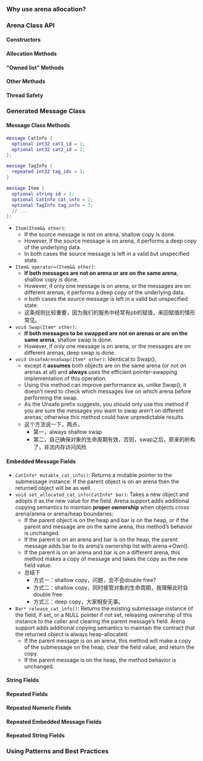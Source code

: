 ### Why use arena allocation?

### Arena Class API

#### Constructors

#### Allocation Methods

#### "Owned list" Methods

#### Other Methods

#### Thread Safety

### Generated Message Class

#### Message Class Methods

```lua
message CatInfo {
  optional int32 cat1_id = 1;
  optional int32 cat2_id = 2;
};

message TagInfo {
  repeated int32 tag_ids = 1;
}

message Item {
  optional string id = 1;
  optional CatInfo cat_info = 2;
  optional TagInfo tag_info = 3;
  // ...
};
```


- ```Item(Item&& other)```:
    - If the source message is not on arena, shallow copy is done.
    - However, if the source message is on arena, it performs a deep copy of the underlying data.
    - In both cases the source message is left in a valid but unspecified state.
- ```Item& operator=(Item&& other)```:
    - **If both messages are not on arena or are on the same arena**, shallow copy is done.
    - However, if only one message is on arena, or the messages are on different arenas, it performs a deep copy of the underlying data.
    - n both cases the source message is left in a valid but unspecified state.
    - 这条规则比较重要，因为我们的服务中经常有pb的赋值，来回赋值的情形常见。
- ```void Swap(Item* other)```:
    - **If both messages to be swapped are not on arenas or are on the same arena**, shallow swap is done.
    - However, if only one message is on arena, or the messages are on different arenas, deep swap is done.
- ```void UnsafeArenaSwap(Item* other)```: Identical to Swap(), 
    - except it **assumes** both objects are on the same arena (or not on arenas at all) and **always** uses the efficient pointer-swapping implementation of this operation. 
    - Using this method can improve performance as, unlike Swap(), it doesn’t need to check which messages live on which arena before performing the swap. 
    - As the Unsafe prefix suggests, you should only use this method if you are sure the messages you want to swap aren’t on different arenas; otherwise this method could have unpredictable results.
    - 这个方法说一下，两点，
        - 第一，always shallow swap
        - 第二，自己确保对象的生命周期有效，否则，swap之后，原来的析构了，非法内存访问风险

#### Embedded Message Fields

- ```CatInfo* mutable_cat_info()```: Returns a mutable pointer to the submessage instance. If the parent object is on an arena then the returned object will be as well.
- ```void set_allocated_cat_info(CatInfo* bar)```: Takes a new object and adopts it as the new value for the field. Arena support adds additional copying semantics to maintain **proper ownership** when objects cross arena/arena or arena/heap boundaries:
    - If the parent object is on the heap and bar is on the heap, or if the parent and message are on the same arena, this method’s behavior is unchanged. 
    - If the parent is on an arena and bar is on the heap, the parent message adds bar to its arena’s ownership list with arena->Own().
    - If the parent is on an arena and bar is on a different arena, this method makes a copy of message and takes the copy as the new field value.
    - 总结下
        - 方式一：shallow copy，问题，会不会double free?
        - 方式二：shallow copy，同时接管对象的生命周期，我理解此时会double free
        - 方式三：deep copy，大家相安无事。
- ```Bar* release_cat_info()```: Returns the existing submessage instance of the field, if set, or a NULL pointer if not set, releasing ownership of this instance to the caller and clearing the parent message’s field. Arena support adds additional copying semantics to maintain the contract that the returned object is always heap-allocated:
    - If the parent message is on an arena, this method will make a copy of the submessage on the heap, clear the field value, and return the copy.
    - If the parent message is on the heap, the method behavior is unchanged.

#### String Fields

#### Repeated Fields

#### Repeated Numeric Fields

#### Repeated Embedded Message Fields

#### Repeated String Fields

### Using Patterns and Best Practices
